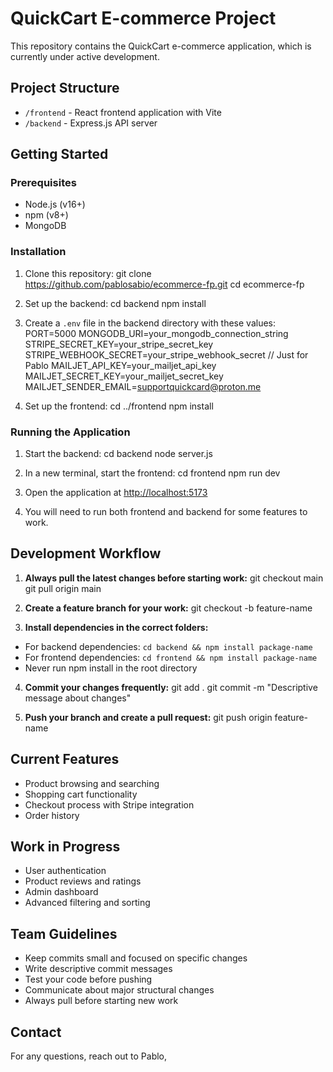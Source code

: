 # QuickCart E-commerce Project

This repository contains the QuickCart e-commerce application, which is currently under active development.

## Project Structure

- `/frontend` - React frontend application with Vite
- `/backend` - Express.js API server

## Getting Started

### Prerequisites

- Node.js (v16+)
- npm (v8+)
- MongoDB

### Installation

1. Clone this repository:
git clone https://github.com/pablosabio/ecommerce-fp.git
cd ecommerce-fp

2. Set up the backend:
cd backend
npm install

3. Create a `.env` file in the backend directory with these values:
PORT=5000
MONGODB_URI=your_mongodb_connection_string
STRIPE_SECRET_KEY=your_stripe_secret_key
STRIPE_WEBHOOK_SECRET=your_stripe_webhook_secret // Just for Pablo
MAILJET_API_KEY=your_mailjet_api_key
MAILJET_SECRET_KEY=your_mailjet_secret_key
MAILJET_SENDER_EMAIL=supportquickcard@proton.me

5. Set up the frontend:
cd ../frontend
npm install

### Running the Application

1. Start the backend:
cd backend
node server.js

2. In a new terminal, start the frontend:
cd frontend
npm run dev

3. Open the application at [http://localhost:5173](http://localhost:5173)

4. You will need to run both frontend and backend for some features to work.

## Development Workflow

1. **Always pull the latest changes before starting work:**
git checkout main
git pull origin main

2. **Create a feature branch for your work:**
git checkout -b feature-name

3. **Install dependencies in the correct folders:**
- For backend dependencies: `cd backend && npm install package-name`
- For frontend dependencies: `cd frontend && npm install package-name`
- Never run npm install in the root directory

4. **Commit your changes frequently:**
git add .
git commit -m "Descriptive message about changes"

5. **Push your branch and create a pull request:**
git push origin feature-name

## Current Features

- Product browsing and searching
- Shopping cart functionality
- Checkout process with Stripe integration
- Order history

## Work in Progress

- User authentication
- Product reviews and ratings
- Admin dashboard
- Advanced filtering and sorting

## Team Guidelines

- Keep commits small and focused on specific changes
- Write descriptive commit messages
- Test your code before pushing
- Communicate about major structural changes
- Always pull before starting new work

## Contact

For any questions, reach out to Pablo,
